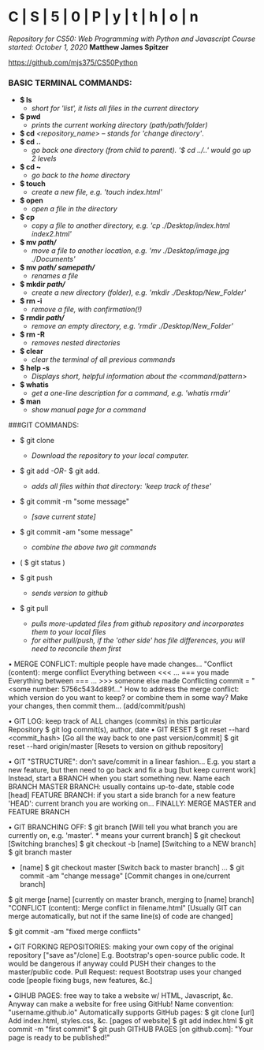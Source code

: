 # C | S | 5 | 0 | P | y | t | h | o | n
*Repository for CS50: Web Programming with Python and Javascript*
*Course started: October 1, 2020*
**Matthew James Spitzer**

https://github.com/mjs375/CS50Python

### BASIC TERMINAL COMMANDS:
- **$ ls**
    - *short for 'list', it lists all files in the current directory*
- **$ pwd**
    - *prints the current working directory (path/path/folder)*
- **$ cd** *<repository_name>*
    – *stands for 'change directory'*.
- **$ cd ..**
    - *go back one directory (from child to parent). '$ cd ../..' would go up 2 levels*
- **$ cd ~**
    - *go back to the home directory*
- **$ touch _<filename>_**
    - *create a new file, e.g. 'touch index.html'*
- **$ open _<filename>_**
    - *open a file in the directory*
- **$ cp _<filename> <newfilename>_**
    - *copy a file to another directory, e.g. 'cp ./Desktop/index.html index2.html'*
- **$ mv _path/<filename>_**
    - *move a file to another location, e.g. 'mv ./Desktop/image.jpg ./Documents'*
- **$ mv _path/<filename> samepath/<filename>_**
    - *renames a file*
- **$ mkdir _path/<directory>_**
    - *create a new directory (folder), e.g. 'mkdir ./Desktop/New_Folder'*
- **$ rm -i _<filename>_**
    - *remove a file, with confirmation(!)*
- **$ rmdir _path/<directory>_**
    - *remove an empty directory, e.g. 'rmdir ./Desktop/New_Folder'*
- **$ rm -R _<directory>_**
    - *removes nested directories*
- **$ clear**
    - *clear the terminal of all previous commands*
- **$ help -s _<command>_**
    - *Displays short, helpful information about the <command/pattern>*
- **$ whatis _<command>_**
    - *get a one-line description for a command, e.g. 'whatis rmdir'*
- **$ man _<command>_**
    - *show manual page for a command*



###GIT COMMANDS:
- $ git clone <repository url>
    - *Download the repository to your local computer.*


- $ git add <filename> *-OR-* $ git add.   
    - *adds all files within that directory: 'keep track of these'*
- $ git commit -m "some message"
    - *[save current state]*
- $ git commit -am "some message"
    - *combine the above two git commands*
- ( $ git status )
- $ git push
    - *sends version to github*
- $ git pull
    - *pulls more-updated files from github repository and incorporates them to your local files*
    - *for either pull/push, if the 'other side' has file differences, you will need to reconcile them first*




• MERGE CONFLICT: multiple people have made changes...
   "Conflict (content): merge conflict
   Everything between <<< ... === you made
   Everything between === ... >>> someone else made
   Conflicting commit = "<some number: 5756c5434d89f..."
 How to address the merge conflict: which version do you want to keep? or combine them in some way?
   Make your changes, then commit them... (add/commit/push)


• GIT LOG: keep track of ALL changes (commits) in this particular Repository
  $ git log
    commit(s), author, date
• GIT RESET
   $ git reset --hard <commit_hash> [Go all the way back to one past version/commit]
   $ git reset --hard origin/master [Resets to version on github repository]

• GIT "STRUCTURE": don't save/commit in a linear fashion...
  E.g. you start a new feature, but then need to go back and fix a bug [but keep current work]
     Instead, start a BRANCH when you start something new. Name each BRANCH
     MASTER BRANCH: usually contains up-to-date, stable code [head]
     FEATURE BRANCH: if you start a side branch for a new feature
        'HEAD': current branch you are working on...
    FINALLY: MERGE MASTER and FEATURE BRANCH

• GIT BRANCHING OFF:
$ git branch
   [Will tell you what branch you are currently on, e.g. 'master'. * means your current branch]
$ git checkout            [Switching branches]
$ git checkout -b [name]  [Switching to a NEW branch]
$ git branch
     master
   * [name]
$ git checkout master   [Switch back to master branch]
...
$ git commit -am "change message" [Commit changes in one/current branch]

$ git merge [name]  [currently on master branch, merging to [name] branch]
   "CONFLICT (content): Merge conflict in filename.html" [Usually GIT can merge automatically, but not if the same line(s) of code are changed]
   <!-- -->
$ git commit -am "fixed merge conflicts"


• GIT FORKING REPOSITORIES: making your own copy of the original repository ["save as"/clone]
   E.g. Bootstrap's open-source public code. It would be dangerous if anyway could PUSH their changes to the master/public code.
   Pull Request: request Bootstrap uses your changed code [people fixing bugs, new features, &c.]

• GIHUB PAGES: free way to take a website w/ HTML, Javascript, &c.
   Anyway can make a website for free using GitHub!
   Name convention: "username.github.io"
      Automatically supports GitHub pages:
      $ git clone [url]
         Add index.html, styles.css, &c. [pages of website]
      $ git add index.html
      $ git commit -m "first commit"
      $ git push
      GITHUB PAGES [on github.com]: "Your page is ready to be published!"
